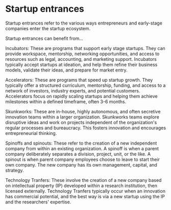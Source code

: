 # Startup entrances

Startup entrances refer to the various ways entrepreneurs and early-stage companies enter the startup ecosystem.

Startup entrances can benefit from…

Incubators: These are programs that support early stage startups. They can provide workspace, mentorship, networking opportunities, and access to resources such as legal, accounting, and marketing support. Incubators typically accept startups at ideation, and help them refine their business models, validate their ideas, and prepare for market entry.

Accelerators: These are programs that speed up startup growth. They typically offer a structured curriculum, mentorship, funding, and access to a network of investors, industry experts, and potential customers. Accelerators focus on rapidly scaling startups and helping them achieve milestones within a defined timeframe, often 3-6 months.

Skunkworks: These are in-house, highly autonomous, and often secretive innovation teams within a larger organization. Skunkworks teams explore disruptive ideas and work on projects independent of the organization's regular processes and bureaucracy. This fosters innovation and encourages entrepreneurial thinking.

Spinoffs and spinouts: These refer to the creation of a new independent company from within an existing organization. A spinoff is when a parent company deliberately separates a division, project, unit, or the like. A spinout is when parent company employees choose to leave to start their own company. The new company has its own management, capital, and strategy.

Technology Tranfers: These involve the creation of a new company based on intellectual property (IP) developed within a research institution, then licensed externally. Technology Tranfers typically occur when an innovation has commercial potential, and the best way is via a new startup using the IP and the researchers' expertise.
